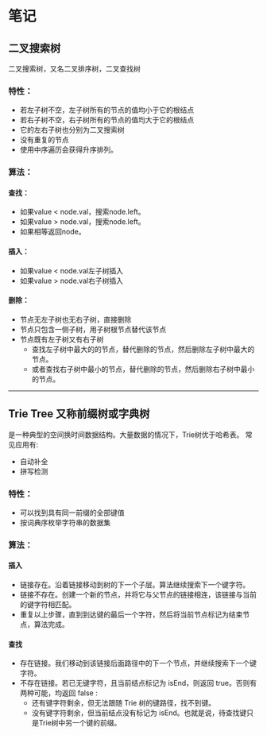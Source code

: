 # 笔记

## 二叉搜索树

二叉搜索树，又名二叉排序树，二叉查找树 

### 特性：

- 若左子树不空，左子树所有的节点的值均小于它的根结点
- 若右子树不空，右子树所有的节点的值均大于它的根结点
- 它的左右子树也分别为二叉搜索树
- 没有重复的节点
- 使用中序遍历会获得升序排列。

### 算法：
#### 查找：
- 如果value < node.val，搜索node.left。
- 如果value > node.val，搜索node.left。
- 如果相等返回node。
#### 插入：
- 如果value < node.val左子树插入
- 如果value > node.val右子树插入
#### 删除：
- 节点无左子树也无右子树，直接删除
- 节点只包含一侧子树，用子树根节点替代该节点
- 节点既有左子树又有右子树
    - 查找左子树中最大的的节点，替代删除的节点，然后删除左子树中最大的节点。
    - 或者查找右子树中最小的节点，替代删除的节点，然后删除右子树中最小的节点。

-------

## Trie Tree 又称前缀树或字典树

是一种典型的空间换时间数据结构。大量数据的情况下，Trie树优于哈希表。
常见应用有:

- 自动补全
- 拼写检测

### 特性：
- 可以找到具有同一前缀的全部键值
- 按词典序枚举字符串的数据集

### 算法：
#### 插入
- 链接存在。沿着链接移动到树的下一个子层。算法继续搜索下一个键字符。
- 链接不存在。创建一个新的节点，并将它与父节点的链接相连，该链接与当前的键字符相匹配。
- 重复以上步骤，直到到达键的最后一个字符，然后将当前节点标记为结束节点，算法完成。
#### 查找
- 存在链接。我们移动到该链接后面路径中的下一个节点，并继续搜索下一个键字符。    
- 不存在链接。若已无键字符，且当前结点标记为 isEnd，则返回 true。否则有两种可能，均返回 false :
    - 还有键字符剩余，但无法跟随 Trie 树的键路径，找不到键。
    - 没有键字符剩余，但当前结点没有标记为 isEnd。也就是说，待查找键只是Trie树中另一个键的前缀。